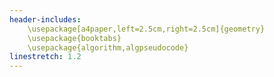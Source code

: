 ```yaml
---
header-includes:
    \usepackage[a4paper,left=2.5cm,right=2.5cm]{geometry}
    \usepackage{booktabs}
    \usepackage{algorithm,algpseudocode}
linestretch: 1.2
---
```

